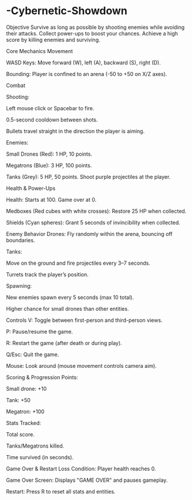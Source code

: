 # -Cybernetic-Showdown

Objective
Survive as long as possible by shooting enemies while avoiding their attacks. Collect power-ups to boost your chances. Achieve a high score by killing enemies and surviving.

Core Mechanics
Movement

WASD Keys: Move forward (W), left (A), backward (S), right (D).

Bounding: Player is confined to an arena (-50 to +50 on X/Z axes).

Combat

Shooting:

Left mouse click or Spacebar to fire.

0.5-second cooldown between shots.

Bullets travel straight in the direction the player is aiming.

Enemies:

Small Drones (Red): 1 HP, 10 points.

Megatrons (Blue): 3 HP, 100 points.

Tanks (Grey): 5 HP, 50 points. Shoot purple projectiles at the player.

Health & Power-Ups

Health: Starts at 100. Game over at 0.

Medboxes (Red cubes with white crosses): Restore 25 HP when collected.

Shields (Cyan spheres): Grant 5 seconds of invincibility when collected.

Enemy Behavior
Drones: Fly randomly within the arena, bouncing off boundaries.

Tanks:

Move on the ground and fire projectiles every 3–7 seconds.

Turrets track the player’s position.

Spawning:

New enemies spawn every 5 seconds (max 10 total).

Higher chance for small drones than other entities.

Controls
V: Toggle between first-person and third-person views.

P: Pause/resume the game.

R: Restart the game (after death or during play).

Q/Esc: Quit the game.

Mouse: Look around (mouse movement controls camera aim).

Scoring & Progression
Points:

Small drone: +10

Tank: +50

Megatron: +100

Stats Tracked:

Total score.

Tanks/Megatrons killed.

Time survived (in seconds).

Game Over & Restart
Loss Condition: Player health reaches 0.

Game Over Screen: Displays "GAME OVER" and pauses gameplay.

Restart: Press R to reset all stats and entities.


